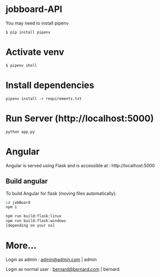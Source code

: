 # jobboard-API

You may need to install pipenv

`$ pip install pipenv`

# Activate venv

`$ pipenv shell`

# Install dependencies

`pipenv install -r requirements.txt`

# Run Server (http://localhost:5000)

`python app.py`

# Angular

Angular is served using Flask and is accessible at : http://localhost:5000

## Build angular

To build Angular for flask (moving files automatically):

```sh
cd jobBoard
npm i

npm run build:flask:linux
npm run build:flask:windows
[depending on your os]
```

# More...
Login as admin : admin@admin.com | admin

Login as normal user : bernard@bernard.com | bernard
